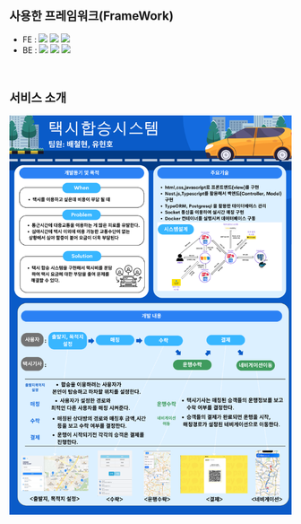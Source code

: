 ## 사용한 프레임워크(FrameWork)

- FE : <img src="https://img.shields.io/badge/HTML-qwf?style=flat-square&logo=HTML5"/> <img src="https://img.shields.io/badge/CSS-qwf?style=flat-square&logo=CSS3&labelColor=blue&color=blue"/> <img src="https://img.shields.io/badge/NEXT.JS-000000?style=flat-square&logo=NEXT.JS&logoColor=white"/>
- BE : <img src="https://img.shields.io/badge/NEST.JS-000000?style=flat-square&logo=NESTJS&logoColor=red"/>  <img src="https://img.shields.io/badge/TypeScript-3178C6?style=flat-square&logo=TypeScript&logoColor=white"/> <img src="https://img.shields.io/badge/mongodb-000000?style=flat-square&logo=MONGODB&logoColor=green"/>

<br />

## 서비스 소개
![Image Description](./public/images/KakaoTalk_Photo_2024-06-28-22-28-53.png)


